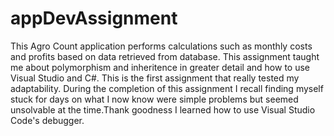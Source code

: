 # appDevAssignment
This Agro Count application performs calculations such as monthly costs and profits based on data retrieved from database. This assignment taught me about polymorphism and inheritence in greater detail and how to use Visual Studio and C#. 
This is the first assignment that really tested my adaptability. During the completion of this assignment I recall finding myself stuck for days on what I now know were simple problems but seemed unsolvable at the time.Thank goodness I learned how to use Visual Studio Code's debugger.
